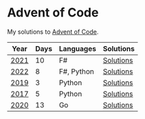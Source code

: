 # Advent of Code

My solutions to [Advent of Code](https://adventofcode.com/).

| Year | Days | Languages | Solutions |
| ---- | ---- | --------- | --------- |
| [2021](https://adventofcode.com/2021) | 10 | F# | [Solutions](./2021) |
| [2022](https://adventofcode.com/2022) | 8 | F#, Python | [Solutions](./2022) |
| [2019](https://adventofcode.com/2019) | 3 | Python | [Solutions](./2019) |
| [2017](https://adventofcode.com/2017) | 5 | Python | [Solutions](./2017) |
| [2020](https://adventofcode.com/2020) | 13 | Go | [Solutions](./2020) |
